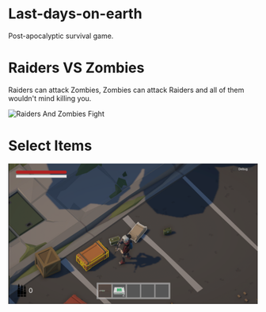 # Last-days-on-earth
 Post-apocalyptic survival game.
# Raiders VS Zombies
Raiders can attack Zombies, Zombies can attack Raiders and all of them wouldn't mind killing you.

![Raiders And Zombies Fight](ReadMeAssets/AI_Fight.gif)

# Select Items

![Select Items](ReadMeAssets/Select_Interactable.png)

